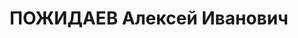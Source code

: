 ---
title: ПОЖИДАЕВ Алексей Иванович
description: "1902 г.р., русский, слен ВКП(б) с 1920, старший лейтенант, ком. 2 батальона\
  \ 212 СП 71 СД СибВО. Арестован 06.02.1937. ВТ СибВО 11.01.1937 приговорен к 7 годам\
  \ л/с. \n  ВКВС - 28.10.1937, ВМН. Расстрелян 28.10.1937, Новосибирск"
---